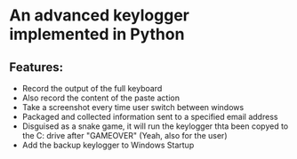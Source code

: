 # An advanced keylogger implemented in Python
## Features:
- Record the output of the full keyboard
- Also record the content of the paste action
- Take a screenshot every time user switch between windows
- Packaged and collected information sent to a specified email address
- Disguised as a snake game, it will run the keylogger thta been copyed to the C: drive after "GAMEOVER" (Yeah, also for the user)
- Add the backup keylogger to Windows Startup
